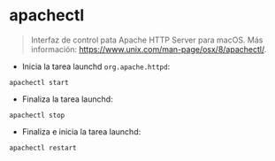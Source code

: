 # apachectl

> Interfaz de control pata Apache HTTP Server para macOS.
> Más información: <https://www.unix.com/man-page/osx/8/apachectl/>.

- Inicia la tarea launchd `org.apache.httpd`:

`apachectl start`

- Finaliza la tarea launchd:

`apachectl stop`

- Finaliza e inicia la tarea launchd:

`apachectl restart`
